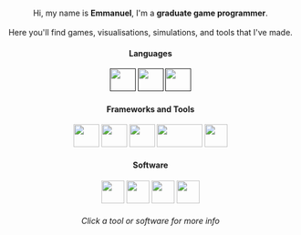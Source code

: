 <div align="center">
  <br>Hi, my name is <b>Emmanuel</b>, I'm a <b>graduate game programmer</b>.</br>
  <br>Here you'll find games, visualisations, simulations, and tools that I've made.</br> 
  <b><h4>Languages</h4></b>
    <a href=""><img src="https://github.com/user-attachments/assets/f6367141-4b5c-49dc-8894-346fffa8e1d3"width=45 height=40/></a>
    <a href=""><img src="https://github.com/user-attachments/assets/06b2f249-1271-4a3f-8ca8-aeca5ca1328f"width=45 height=40/></a>
    <a href=""><img src="https://github.com/user-attachments/assets/1280239a-2619-4d21-8d54-d0c72e2eafba"width=45 height=40/></a>
  <b><h4>Frameworks and Tools</h4></b>
    <a href="https://git-scm.com/"><img src="https://github.com/user-attachments/assets/2cefdbd9-6374-47ff-b696-07b3c610bb89"width=45 height=40/></a>
    <a href="https://www.gnu.org/software/bash/"><img src="https://github.com/user-attachments/assets/365b5050-3c56-4a14-b445-7413627b43b2"width=45 height=40/></a>
    <a href="https://cmake.org/"><img src="https://github.com/user-attachments/assets/dee58719-a775-48fa-aa9a-1b3cc3f5edc7"width=45 height=40/></a>
    <a href="https://github.com/catchorg/Catch2"><img src="https://github.com/user-attachments/assets/99d02f94-14c4-42e0-a42b-01f9d32abf58"width=80 height=40/></a>
    <a href="https://github.com/ArthurSonzogni/FTXUI"><img src="https://github.com/user-attachments/assets/f2827a98-4e11-4ef5-b59e-afc2ad78bd36"width=40 height=40/></a>
  <b><h4>Software</h4></b>
    <a href="https://visualstudio.microsoft.com/"><img src="https://github.com/user-attachments/assets/77e594f1-f327-48bd-aee1-a30ddda70762"width=40 height=40/></a>
    <a href="https://obsidian.md/"><img src="https://github.com/user-attachments/assets/7613f0be-0b8e-43ce-a41b-873ebe8dc567"width=40 height=40/></a>
    <a href="https://www.unrealengine.com/en-US"><img src="https://github.com/user-attachments/assets/7d36cbd8-c2de-4cd5-aec7-d836de06fc5c"width=40 height=40/></a>
    <a href="https://unity.com/"><img src="https://github.com/user-attachments/assets/c9645f1e-40af-434c-ae9d-fd57bc6cffd4"width=40 height=40/></a>
  <h6>Click a tool or software for more info</font></h6>
</div>

